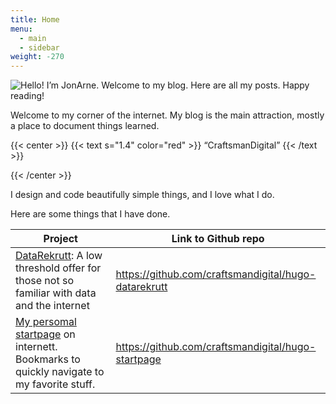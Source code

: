 ```yaml
---
title: Home
menu:
  - main
  - sidebar
weight: -270
---
```

<img style="float:left" src="/images/bilde3.png" />
Hello! I’m JonArne. Welcome to my blog. Here are all my posts. Happy reading!

Welcome to my corner of the internet. My blog is the main attraction, mostly a place to document things learned.

{{< center >}}
{{< text s="1.4" color="red" >}}
“CraftsmanDigital”
{{< /text >}}

{{< /center >}}

I design and code beautifully simple things, and I love what I do.

Here are some things that I have done.



| Project                                                      | Link to Github repo                                  |
| ------------------------------------------------------------ | ---------------------------------------------------- |
| [DataRekrutt](https://datarekrutt.netlify.com): A low threshold offer for those not so familiar with data and the internet | https://github.com/craftsmandigital/hugo-datarekrutt |
| [My persomal startpage](https://viksaas.netlify.com/) on internett. Bookmarks to quickly navigate to my favorite stuff. | https://github.com/craftsmandigital/hugo-startpage   |

